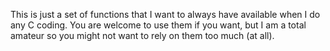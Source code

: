 This is just a set of functions that I want to always
have available when I do any C coding. You are welcome
to use them if you want, but I am a total amateur so
you might not want to rely on them too much (at all).
